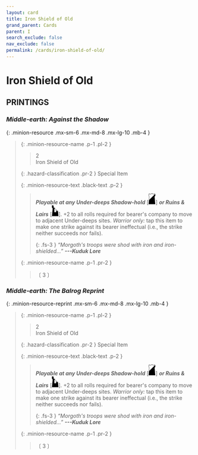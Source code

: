 ```yaml
---
layout: card
title: Iron Shield of Old
grand_parent: Cards
parent: I
search_exclude: false
nav_exclude: false
permalink: /cards/iron-shield-of-old/
---
```


# Iron Shield of Old


## PRINTINGS


### _Middle-earth: Against the Shadow_

{: .minion-resource .mx-sm-6 .mx-md-8 .mx-lg-10 .mb-4 }
> {: .minion-resource-name .p-1 .pl-2 }
> > <div class="hazard-mp">2</div>
> > <div class="card-name">Iron Shield of Old</div>
>
> {: .hazard-classification .pr-2 }
> Special Item
>
> {: .minion-resource-text .black-text .p-2 }
> > ***Playable at any Under-deeps Shadow-hold*** <nobr>[<img src="/assets/images/shadow-hold.svg">]</nobr> ***or Ruins & Lairs*** <nobr>[<img src="/assets/images/ruinlair.svg">]</nobr>. +2 to all rolls required for bearer's company to move to adjacent Under-deeps sites. _Warrior only:_ tap this item to make one strike against its bearer ineffectual (i.e., the strike neither succeeds nor fails). 
> > 
> > {: .fs-3 } 
> > _“Morgoth's troops were shod with iron and iron-shielded...”_ ***---&#65279;Kuduk&nbsp;Lore*** 
> 
> {: .minion-resource-name .p-1 .pr-2 }
> > <div class="card-shield"></div>
> > <div class="card-corruption-white">〔 3 〕</div>

### _Middle-earth: The Balrog Reprint_

{: .minion-resource-reprint .mx-sm-6 .mx-md-8 .mx-lg-10 .mb-4 }
> {: .minion-resource-name .p-1 .pl-2 }
> > <div class="hazard-mp">2</div>
> > <div class="card-name">Iron Shield of Old</div>
>
> {: .hazard-classification .pr-2 }
> Special Item
>
> {: .minion-resource-text .black-text .p-2 }
> > ***Playable at any Under-deeps Shadow-hold*** <nobr>[<img src="/assets/images/shadow-hold.svg">]</nobr> ***or Ruins & Lairs*** <nobr>[<img src="/assets/images/ruinlair.svg">]</nobr>. +2 to all rolls required for bearer's company to move to adjacent Under-deeps sites. _Warrior only:_ tap this item to make one strike against its bearer ineffectual (i.e., the strike neither succeeds nor fails). 
> > 
> > {: .fs-3 } 
> > _“Morgoth's troops were shod with iron and iron-shielded...”_ ***---&#65279;Kuduk&nbsp;Lore*** 
> 
> {: .minion-resource-name .p-1 .pr-2 }
> > <div class="card-shield"></div>
> > <div class="card-corruption-white">〔 3 〕</div>
